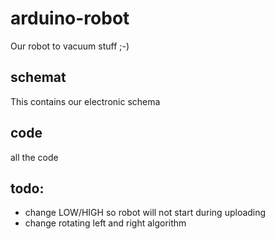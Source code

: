 # arduino-robot
Our robot to vacuum stuff ;-)

## schemat
This contains our electronic schema


## code
all the code

## todo:
* change LOW/HIGH so robot will not start during uploading
* change rotating left  and right algorithm
